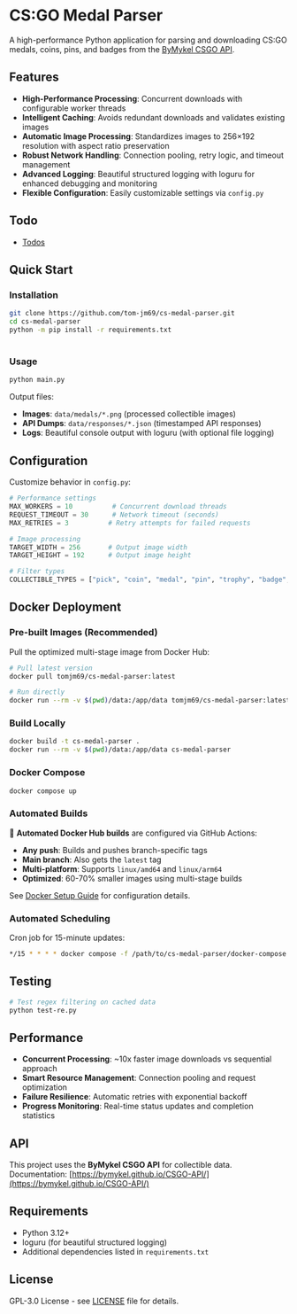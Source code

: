 # CS:GO Medal Parser

A high-performance Python application for parsing and downloading CS:GO medals, coins, pins, and badges from the [ByMykel CSGO API](https://github.com/ByMykel/CSGO-API).

## Features

- **High-Performance Processing**: Concurrent downloads with configurable worker threads
- **Intelligent Caching**: Avoids redundant downloads and validates existing images
- **Automatic Image Processing**: Standardizes images to 256×192 resolution with aspect ratio preservation
- **Robust Network Handling**: Connection pooling, retry logic, and timeout management
- **Advanced Logging**: Beautiful structured logging with loguru for enhanced debugging and monitoring
- **Flexible Configuration**: Easily customizable settings via `config.py`

## Todo

- [Todos](/.github/TODO.md)

## Quick Start

### Installation

```bash
git clone https://github.com/tom-jm69/cs-medal-parser.git
cd cs-medal-parser
python -m pip install -r requirements.txt
```

#

### Usage

```bash
python main.py
```

Output files:

- **Images**: `data/medals/*.png` (processed collectible images)
- **API Dumps**: `data/responses/*.json` (timestamped API responses)
- **Logs**: Beautiful console output with loguru (with optional file logging)

## Configuration

Customize behavior in `config.py`:

```python
# Performance settings
MAX_WORKERS = 10          # Concurrent download threads
REQUEST_TIMEOUT = 30      # Network timeout (seconds)
MAX_RETRIES = 3          # Retry attempts for failed requests

# Image processing
TARGET_WIDTH = 256       # Output image width
TARGET_HEIGHT = 192      # Output image height

# Filter types
COLLECTIBLE_TYPES = ["pick", "coin", "medal", "pin", "trophy", "badge", "pass", "stars"]
```

## Docker Deployment

### Pre-built Images (Recommended)

Pull the optimized multi-stage image from Docker Hub:

```bash
# Pull latest version
docker pull tomjm69/cs-medal-parser:latest

# Run directly
docker run --rm -v $(pwd)/data:/app/data tomjm69/cs-medal-parser:latest
```

### Build Locally

```bash
docker build -t cs-medal-parser .
docker run --rm -v $(pwd)/data:/app/data cs-medal-parser
```

### Docker Compose

```bash
docker compose up
```

### Automated Builds

🚀 **Automated Docker Hub builds** are configured via GitHub Actions:

- **Any push**: Builds and pushes branch-specific tags
- **Main branch**: Also gets the `latest` tag
- **Multi-platform**: Supports `linux/amd64` and `linux/arm64`
- **Optimized**: 60-70% smaller images using multi-stage builds

See [Docker Setup Guide](.github/DOCKER_SETUP.md) for configuration details.

### Automated Scheduling

Cron job for 15-minute updates:

```bash
*/15 * * * * docker compose -f /path/to/cs-medal-parser/docker-compose.yml run --rm csmedalparser >> /var/log/medalparser.log 2>&1
```

## Testing

```bash
# Test regex filtering on cached data
python test-re.py
```

## Performance

- **Concurrent Processing**: ~10x faster image downloads vs sequential approach
- **Smart Resource Management**: Connection pooling and request optimization
- **Failure Resilience**: Automatic retries with exponential backoff
- **Progress Monitoring**: Real-time status updates and completion statistics

## API

This project uses the **ByMykel CSGO API** for collectible data.  
Documentation: [https://bymykel.github.io/CSGO-API/](https://bymykel.github.io/CSGO-API/)

## Requirements

- Python 3.12+
- loguru (for beautiful structured logging)
- Additional dependencies listed in `requirements.txt`

## License

GPL-3.0 License - see [LICENSE](LICENSE) file for details.
